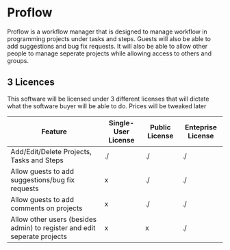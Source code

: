 # Proflow
Proflow is a workflow manager that is designed to manage workflow in programming projects under tasks and steps. Guests will also be able to add suggestions and bug fix requests. It will also be able to allow other people to manage seperate projects while allowing access to others and groups.
## 3 Licences
This software will be licensed under 3 different licenses that will dictate what the software buyer will be able to do. Prices will be tweaked later

| Feature | Single-User License | Public License | Enteprise License |
| ------- | ------------------- | -------------- | ----------------- |
| Add/Edit/Delete Projects, Tasks and Steps | ./ | ./ | ./ |
| Allow guests to add suggestions/bug fix requests | x | ./ | ./ |
| Allow guests to add comments on projects | x | ./ | ./ |
| Allow other users (besides admin) to register and edit seperate projects | x | x | ./ |
